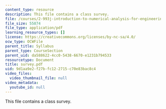 ```yaml
---
content_type: resource
description: This file contains a class survey.
file: /courses/2-993j-introduction-to-numerical-analysis-for-engineering-13-002j-spring-2005/9d1aa9e2f27bfc122715c70e83bac8c4_survey.pdf
file_size: 55874
file_type: application/pdf
learning_resource_types: []
license: https://creativecommons.org/licenses/by-nc-sa/4.0/
ocw_type: OCWFile
parent_title: Syllabus
parent_type: CourseSection
parent_uid: da588622-4cc0-5438-6670-e1231b794533
resourcetype: Document
title: survey.pdf
uid: 9d1aa9e2-f27b-fc12-2715-c70e83bac8c4
video_files:
  video_thumbnail_file: null
video_metadata:
  youtube_id: null
---
```

This file contains a class survey.